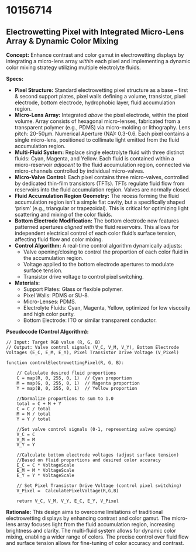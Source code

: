 # 10156714

## Electrowetting Pixel with Integrated Micro-Lens Array & Dynamic Color Mixing

**Concept:** Enhance contrast and color gamut in electrowetting displays by integrating a micro-lens array *within* each pixel and implementing a dynamic color mixing strategy utilizing multiple electrolyte fluids.

**Specs:**

*   **Pixel Structure:** Standard electrowetting pixel structure as a base – first & second support plates, pixel walls defining a volume, transistor, pixel electrode, bottom electrode, hydrophobic layer, fluid accumulation region.
*   **Micro-Lens Array:** Integrated *above* the pixel electrode, within the pixel volume. Array consists of hexagonal micro-lenses, fabricated from a transparent polymer (e.g., PDMS) via micro-molding or lithography. Lens pitch: 20-50μm. Numerical Aperture (NA): 0.3-0.6.  Each pixel contains a single micro-lens, positioned to collimate light emitted from the fluid accumulation region.
*   **Multi-Fluid System:** Replace single electrolyte fluid with three distinct fluids: Cyan, Magenta, and Yellow. Each fluid is contained within a micro-reservoir *adjacent* to the fluid accumulation region, connected via micro-channels controlled by individual micro-valves.
*   **Micro-Valve Control:** Each pixel contains three micro-valves, controlled by dedicated thin-film transistors (TFTs). TFTs regulate fluid flow from reservoirs into the fluid accumulation region. Valves are normally closed.
*   **Fluid Accumulation Region Geometry:**  The recess forming the fluid accumulation region isn’t a simple flat cavity, but a specifically shaped ‘prism’ (e.g., triangular or trapezoidal). This is critical for optimizing light scattering and mixing of the color fluids.
*   **Bottom Electrode Modification:** The bottom electrode now features patterned apertures *aligned with* the fluid reservoirs. This allows for independent electrical control of each color fluid’s surface tension, affecting fluid flow and color mixing.
*   **Control Algorithm:** A real-time control algorithm dynamically adjusts:
    *   Valve opening/closing to control the proportion of each color fluid in the accumulation region.
    *   Voltage applied to the bottom electrode apertures to modulate surface tension.
    *   Transistor drive voltage to control pixel switching.
*   **Materials:**
    *   Support Plates: Glass or flexible polymer.
    *   Pixel Walls: PDMS or SU-8.
    *   Micro-Lenses: PDMS.
    *   Electrolyte Fluids: Cyan, Magenta, Yellow, optimized for low viscosity and high color purity.
    *   Bottom Electrode: ITO or similar transparent conductor.

**Pseudocode (Control Algorithm):**

```
// Input: Target RGB value (R, G, B)
// Output: Valve control signals (V_C, V_M, V_Y), Bottom Electrode Voltages (E_C, E_M, E_Y), Pixel Transistor Drive Voltage (V_Pixel)

function controlElectrowettingPixel(R, G, B):

    // Calculate desired fluid proportions
    C = map(R, 0, 255, 0, 1)  // Cyan proportion
    M = map(G, 0, 255, 0, 1)  // Magenta proportion
    Y = map(B, 0, 255, 0, 1)  // Yellow proportion

    //Normalize proportions to sum to 1.0
    total = C + M + Y
    C = C / total
    M = M / total
    Y = Y / total

    //Set valve control signals (0-1, representing valve opening)
    V_C = C
    V_M = M
    V_Y = Y

    //Calculate bottom electrode voltages (adjust surface tension)
    //Based on fluid proportions and desired color accuracy
    E_C = C * VoltageScale
    E_M = M * VoltageScale
    E_Y = Y * VoltageScale

    // Set Pixel Transistor Drive Voltage (control pixel switching)
    V_Pixel =  CalculatePixelVoltage(R,G,B)

    return V_C, V_M, V_Y, E_C, E_Y, V_Pixel
```

**Rationale:** This design aims to overcome limitations of traditional electrowetting displays by enhancing contrast and color gamut. The micro-lens array focuses light from the fluid accumulation region, increasing brightness and clarity. The multi-fluid system allows for dynamic color mixing, enabling a wider range of colors. The precise control over fluid flow and surface tension allows for fine-tuning of color accuracy and contrast.